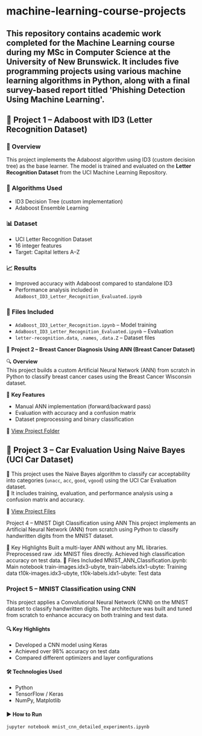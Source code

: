 # machine-learning-course-projects
This repository contains academic work completed for the Machine Learning course during my MSc in Computer Science at the University of New Brunswick. It includes five programming projects using various machine learning algorithms in Python, along with a final survey-based report titled 'Phishing Detection Using Machine Learning'.
---
## 📂 Project 1 – Adaboost with ID3 (Letter Recognition Dataset)

### 📘 Overview
This project implements the Adaboost algorithm using ID3 (custom decision tree) as the base learner. The model is trained and evaluated on the **Letter Recognition Dataset** from the UCI Machine Learning Repository.

### 🧠 Algorithms Used
- ID3 Decision Tree (custom implementation)
- Adaboost Ensemble Learning

### 📊 Dataset
- UCI Letter Recognition Dataset
- 16 integer features
- Target: Capital letters A–Z

### 📈 Results
- Improved accuracy with Adaboost compared to standalone ID3
- Performance analysis included in `AdaBoost_ID3_Letter_Recognition_Evaluated.ipynb`

### 📁 Files Included
- `AdaBoost_ID3_Letter_Recognition.ipynb` – Model training
- `AdaBoost_ID3_Letter_Recognition_Evaluated.ipynb` – Evaluation
- `letter-recognition.data`, `.names`, `.data.Z` – Dataset files

📂 **Project 2 – Breast Cancer Diagnosis Using ANN (Breast Cancer Dataset)**

🔍 **Overview**  
This project builds a custom Artificial Neural Network (ANN) from scratch in Python to classify breast cancer cases using the Breast Cancer Wisconsin dataset.

📌 **Key Features**  
- Manual ANN implementation (forward/backward pass)
- Evaluation with accuracy and a confusion matrix
- Dataset preprocessing and binary classification

📎 [View Project Folder](./project_2_breast_cancer_ann)

## 📂 Project 3 – Car Evaluation Using Naive Bayes (UCI Car Dataset)

🔸 This project uses the Naive Bayes algorithm to classify car acceptability into categories (`unacc`, `acc`, `good`, `vgood`) using the UCI Car Evaluation dataset.  
🔸 It includes training, evaluation, and performance analysis using a confusion matrix and accuracy.

🔗 [View Project Files](./project_3_car_evaluation)

Project 4 – MNIST Digit Classification using ANN
This project implements an Artificial Neural Network (ANN) from scratch using Python to classify handwritten digits from the MNIST dataset.

📌 Key Highlights
Built a multi-layer ANN without any ML libraries.
Preprocessed raw .idx MNIST files directly.
Achieved high classification accuracy on test data.
📂 Files Included
MNIST_ANN_Classification.ipynb: Main notebook
train-images.idx3-ubyte, train-labels.idx1-ubyte: Training data
t10k-images.idx3-ubyte, t10k-labels.idx1-ubyte: Test data

### Project 5 – MNIST Classification using CNN

This project applies a Convolutional Neural Network (CNN) on the MNIST dataset to classify handwritten digits. The architecture was built and tuned from scratch to enhance accuracy on both training and test data.

#### 🔍 Key Highlights
- Developed a CNN model using Keras
- Achieved over 98% accuracy on test data
- Compared different optimizers and layer configurations

#### 🛠 Technologies Used
- Python
- TensorFlow / Keras
- NumPy, Matplotlib

#### ▶️ How to Run
```bash
jupyter notebook mnist_cnn_detailed_experiments.ipynb
